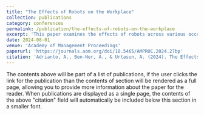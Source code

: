 ```yaml
---
title: "The Effects of Robots on the Workplace"
collection: publications
category: conferences
permalink: /publication/the-effects-of-robots-on-the-workplace
excerpt: 'This paper examines the effects of robots across various occupations in US manufacturing plants, extending extant research conducted at the firm and industry levels. We use a difference-in-differences approach matched on industry, commuting zone, and plant size to estimate how employment and skill demand for various occupations change after robot adoption. We find that the introduction of robots is associated with 150 percent increase in the number of job postings and an increase in employment of 15 percent; the increase is larger in production jobs than in support jobs. Comparing effects across plants within adopting firms, we show that the expansion only occurs in the robotic plants, suggesting that prior firm-level studies overlooked the distinction between adopter and (majority) nonadopter plants within firms, underestimating the robotization effect. We find a negligible employment effect at the industry level as the positive effect in adopters is counterbalanced by the lost of workers in nonadopters. The majority of jobs do not change skill composition following the adoption, but the robotized part of the plant requires more design, production, maintenance, repair, and programming skills. We provide credible evidence that the productivity and robot-human complementarity effects dominate any displacement effect and that loss of employment is limited to outcompeted nonadopters.'
date: 2024-08-01
venue: 'Academy of Management Proceedings'
paperurl: 'https://journals.aom.org/doi/10.5465/AMPROC.2024.27bp'
citation: 'Adrianto, A., Ben-Ner, A., & Urtasun, A. (2024). The Effects of Robots on the Workplace. In Academy of Management Proceedings (Vol. 2024, No. 1, p. 18345). Valhalla, NY 10595: Academy of Management.'
---
```


The contents above will be part of a list of publications, if the user clicks the link for the publication than the contents of section will be rendered as a full page, allowing you to provide more information about the paper for the reader. When publications are displayed as a single page, the contents of the above "citation" field will automatically be included below this section in a smaller font.
